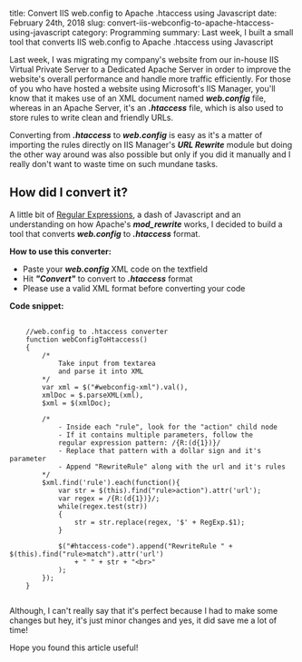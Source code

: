 title: Convert IIS web.config to Apache .htaccess using Javascript
date: February 24th, 2018
slug: convert-iis-webconfig-to-apache-htaccess-using-javascript
category: Programming
summary: Last week, I built a small tool that converts IIS web.config to Apache .htaccess using Javascript

Last week, I was migrating my company's website from our in-house IIS
Virtual Private Server to a Dedicated Apache Server in order to improve
the website's overall performance and handle more traffic efficiently.
For those of you who have hosted a website using Microsoft's IIS
Manager, you'll know that it makes use of an XML document named
***web.config*** file, whereas in an Apache Server, it's an ***.htaccess***
file, which is also used to store rules to write clean and friendly
URLs.

Converting from ***.htaccess*** to ***web.config*** is easy as it's a matter
of importing the rules directly on IIS Manager's ***URL Rewrite*** module
but doing the other way around was also possible but only if you did it
manually and I really don't want to waste time on such mundane tasks.

## How did I convert it?

A little bit of [Regular
Expressions](https://en.wikipedia.org/wiki/Regular_expression), a dash
of Javascript and an understanding on how Apache's ***mod_rewrite***
works, I decided to build a tool that converts ***web.config*** to
***.htaccess*** format.

**How to use this converter:**

+ Paste your ***web.config*** XML code on the textfield
+ Hit ***"Convert"*** to convert to ***.htaccess*** format
+ Please use a valid XML format before converting your code

<!-- DEMO -->

<div id="js-code"></div>
<script defer src="/static/projects/iis-to-apache/script.js" type="text/javascript"></script>
<!-- DEMO -->

**Code snippet:**

<pre>
    <code class="js">
    //web.config to .htaccess converter
    function webConfigToHtaccess()
    {
        /*
            Take input from textarea
            and parse it into XML
        */
        var xml = $("#webconfig-xml").val(), 
        xmlDoc = $.parseXML(xml), 
        $xml = $(xmlDoc);

        /*
            - Inside each "rule", look for the "action" child node
            - If it contains multiple parameters, follow the 
            regular expression pattern: /{R:(d{1})}/
            - Replace that pattern with a dollar sign and it's parameter
            - Append "RewriteRule" along with the url and it's rules
        */
        $xml.find('rule').each(function(){
            var str = $(this).find("rule>action").attr('url');
            var regex = /{R:(d{1})}/;
            while(regex.test(str))
            {
                str = str.replace(regex, '$' + RegExp.$1);
            }

            $("#htaccess-code").append("RewriteRule " + $(this).find("rule>match").attr('url')
                + " " + str + "&lt;br&gt;"
            );
        });
    }
    </code>
</pre>

Although, I can't really say that it's perfect because I had to make
some changes but hey, it's just minor changes and yes, it did save me a
lot of time!

Hope you found this article useful!